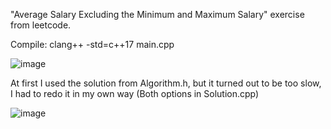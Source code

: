 "Average Salary Excluding the Minimum and Maximum Salary" exercise from leetcode.

Compile: clang++ -std=c++17 main.cpp

![image](https://user-images.githubusercontent.com/80957111/198930691-e283769a-d8d4-4a36-9a79-6409e0df0654.png)

At first I used the solution from Algorithm.h, but it turned out to be too slow, I had to redo it in my own way (Both options in Solution.cpp)

![image](https://user-images.githubusercontent.com/80957111/198931222-09577481-8668-4e28-9065-0f5bf6e040e6.png)
